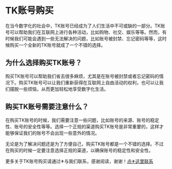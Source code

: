 # TK账号购买

在当今数字化的社会中，TK账号已经成为了人们生活中不可或缺的一部分。TK账号可以帮助我们在互联网上进行各种活动，比如购物、社交、娱乐等等。然而，有时候我们可能会遇到一些无法解决的问题，比如账号被封禁、忘记密码等等，这时候购买一个全新的TK账号就成了一个不错的选择。

## 为什么选择购买TK账号？

购买TK账号可以帮助我们省去很多麻烦，尤其是在账号被封禁或者忘记密码的情况下。购买TK账号可以让我们重新获得在互联网上自由活动的权利，也可以让我们摆脱一些烦恼，从而更加轻松地享受数字化生活。

## 购买TK账号需要注意什么？

在购买TK账号的时候，我们需要注意一些问题，比如账号的来源、账号的稳定性、账号的安全性等等。选择一个正规的渠道购买TK账号是非常重要的，这样才能够保证我们的账号不会出现一些意外的情况。

无论是为了解决问题还是为了方便自己，购买TK账号都是一个不错的选择。不过在购买的时候一定要注意选择正规的渠道，以确保账号的稳定性和安全性。

更多关于TK账号购买请通过✈与我们联系，感谢阅读，谢谢！[点✈这里联系](https://jiema.k02.cc)